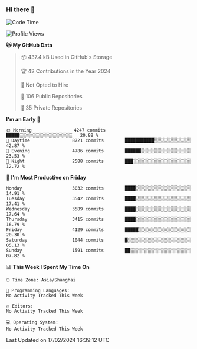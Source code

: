 ### Hi there 👋

<!--
**qbosen/qbosen** is a ✨ _special_ ✨ repository because its `README.md` (this file) appears on your GitHub profile.

Here are some ideas to get you started:

- 🔭 I’m currently working on ...
- 🌱 I’m currently learning ...
- 👯 I’m looking to collaborate on ...
- 🤔 I’m looking for help with ...
- 💬 Ask me about ...
- 📫 How to reach me: ...
- 😄 Pronouns: ...
- ⚡ Fun fact: ...
-->

<!--START_SECTION:waka-->
![Code Time](http://img.shields.io/badge/Code%20Time-2%2C111%20hrs%2036%20mins-blue)

![Profile Views](http://img.shields.io/badge/Profile%20Views-0-blue)

**🐱 My GitHub Data** 

> 📦 437.4 kB Used in GitHub's Storage 
 > 
> 🏆 42 Contributions in the Year 2024
 > 
> 🚫 Not Opted to Hire
 > 
> 📜 106 Public Repositories 
 > 
> 🔑 35 Private Repositories 
 > 
**I'm an Early 🐤** 

```text
🌞 Morning                4247 commits        █████░░░░░░░░░░░░░░░░░░░░   20.88 % 
🌆 Daytime                8721 commits        ███████████░░░░░░░░░░░░░░   42.87 % 
🌃 Evening                4786 commits        ██████░░░░░░░░░░░░░░░░░░░   23.53 % 
🌙 Night                  2588 commits        ███░░░░░░░░░░░░░░░░░░░░░░   12.72 % 
```
📅 **I'm Most Productive on Friday** 

```text
Monday                   3032 commits        ████░░░░░░░░░░░░░░░░░░░░░   14.91 % 
Tuesday                  3542 commits        ████░░░░░░░░░░░░░░░░░░░░░   17.41 % 
Wednesday                3589 commits        ████░░░░░░░░░░░░░░░░░░░░░   17.64 % 
Thursday                 3415 commits        ████░░░░░░░░░░░░░░░░░░░░░   16.79 % 
Friday                   4129 commits        █████░░░░░░░░░░░░░░░░░░░░   20.30 % 
Saturday                 1044 commits        █░░░░░░░░░░░░░░░░░░░░░░░░   05.13 % 
Sunday                   1591 commits        ██░░░░░░░░░░░░░░░░░░░░░░░   07.82 % 
```


📊 **This Week I Spent My Time On** 

```text
🕑︎ Time Zone: Asia/Shanghai

💬 Programming Languages: 
No Activity Tracked This Week

🔥 Editors: 
No Activity Tracked This Week

💻 Operating System: 
No Activity Tracked This Week
```


 Last Updated on 17/02/2024 16:39:12 UTC
<!--END_SECTION:waka-->
